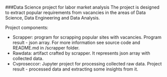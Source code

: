 ###Data Science project for labor market analysis
The project is designed to extract popular requirements from vacancies in the areas of Data Science, Data Engineering and Data Analysis.

Project components:
- Scrapper: program for scrapping popular sites with vacancies. Program result - json array. For more information see source code and README.md in /scrapper folder.
- Rawdata: artifact crafted by scrapper. It represents json array with collected data.
- Cvproseccor: Jupyter project for processing collected raw data. Project result - processed data and extracting some insights from it.
